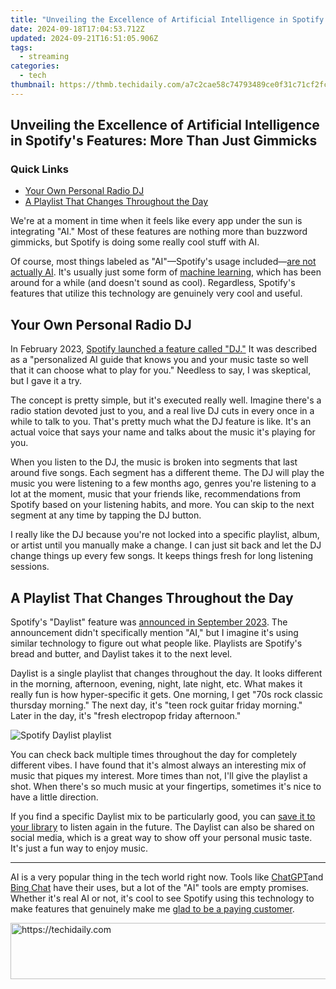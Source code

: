 ```yaml
---
title: "Unveiling the Excellence of Artificial Intelligence in Spotify's Features: More Than Just Gimmicks"
date: 2024-09-18T17:04:53.712Z
updated: 2024-09-21T16:51:05.906Z
tags:
  - streaming
categories:
  - tech
thumbnail: https://thmb.techidaily.com/a7c2cae58c74793489ce0f31c71cf2fc559db86f47849200c699a169a5f76d3f.png
---
```


## Unveiling the Excellence of Artificial Intelligence in Spotify's Features: More Than Just Gimmicks

### Quick Links

* [Your Own Personal Radio DJ](https://video-screen-grab.techidaily.com/new-the-ultimate-guide-capturing-your-ps4-experience/)
* [A Playlist That Changes Throughout the Day](https://win-blog.techidaily.com/conquering-the-dark-fixing-far-cry-6s-opaque-screens/)

 We're at a moment in time when it feels like every app under the sun is integrating "AI." Most of these features are nothing more than buzzword gimmicks, but Spotify is doing some really cool stuff with AI.

 Of course, most things labeled as "AI"—Spotify's usage included—[are not actually AI](https://extra-hints.techidaily.com/is-picku-the-ultimate-answer-to-enhancing-your-android-photos/). It's usually just some form of [machine learning](https://some-tips.techidaily.com/new-unleash-creative-potential-the-ultimate-hdr-guide/), which has been around for a while (and doesn't sound as cool). Regardless, Spotify's features that utilize this technology are genuinely very cool and useful.

##  Your Own Personal Radio DJ

 In February 2023, [Spotify launched a feature called "DJ."](https://facebook-video-share.techidaily.com/updated-amplify-your-videos-reach-perfect-title-description-and-tags-for-2024/) It was described as a "personalized AI guide that knows you and your music taste so well that it can choose what to play for you." Needless to say, I was skeptical, but I gave it a try.

 The concept is pretty simple, but it's executed really well. Imagine there's a radio station devoted just to you, and a real live DJ cuts in every once in a while to talk to you. That's pretty much what the DJ feature is like. It's an actual voice that says your name and talks about the music it's playing for you.

When you listen to the DJ, the music is broken into segments that last around five songs. Each segment has a different theme. The DJ will play the music you were listening to a few months ago, genres you're listening to a lot at the moment, music that your friends like, recommendations from Spotify based on your listening habits, and more. You can skip to the next segment at any time by tapping the DJ button.

 I really like the DJ because you're not locked into a specific playlist, album, or artist until you manually make a change. I can just sit back and let the DJ change things up every few songs. It keeps things fresh for long listening sessions.

##  A Playlist That Changes Throughout the Day

 Spotify's "Daylist" feature was [announced in September 2023](https://newsroom.spotify.com/2023-09-12/ever-changing-playlist-daylist-music-for-all-day/). The announcement didn't specifically mention "AI," but I imagine it's using similar technology to figure out what people like. Playlists are Spotify's bread and butter, and Daylist takes it to the next level.

 Daylist is a single playlist that changes throughout the day. It looks different in the morning, afternoon, evening, night, late night, etc. What makes it really fun is how hyper-specific it gets. One morning, I get "70s rock classic thursday morning." The next day, it's "teen rock guitar friday morning." Later in the day, it's "fresh electropop friday afternoon."

![Spotify Daylist playlist](https://static1.howtogeekimages.com/wordpress/wp-content/uploads/2023/09/2023-09-29_16-32-53.png) 

 You can check back multiple times throughout the day for completely different vibes. I have found that it's almost always an interesting mix of music that piques my interest. More times than not, I'll give the playlist a shot. When there's so much music at your fingertips, sometimes it's nice to have a little direction.

 If you find a specific Daylist mix to be particularly good, you can [save it to your library](https://hardware-updates.techidaily.com/1723862819427-experts-take-on-the-affordable-giant-monoprice-40-inch-crystal-pro-gaming-monitor-44394-with-high-fps-and-stealthy-cost/) to listen again in the future. The Daylist can also be shared on social media, which is a great way to show off your personal music taste. It's just a fun way to enjoy music.

---

 AI is a very popular thing in the tech world right now. Tools like [ChatGPT](https://extra-resources.techidaily.com/new-capture-clarity-editing-insights-for-professional-results/)and [Bing Chat](https://facebook-video-recording.techidaily.com/new-in-2024-the-insiders-look-at-securing-fb-status-videos/) have their uses, but a lot of the "AI" tools are empty promises. Whether it's real AI or not, it's cool to see Spotify using this technology to make features that genuinely make me [glad to be a paying customer](https://tech-renaissance.techidaily.com/unlocking-the-secrets-of-successful-tiktok-duets-for-beginners/).

<ins class="adsbygoogle"
     style="display:block"
     data-ad-format="autorelaxed"
     data-ad-client="ca-pub-7571918770474297"
     data-ad-slot="1223367746"></ins>

<ins class="adsbygoogle"
     style="display:block"
     data-ad-client="ca-pub-7571918770474297"
     data-ad-slot="8358498916"
     data-ad-format="auto"
     data-full-width-responsive="true"></ins>



<!-- affiliate ads begin -->
<a href="https://25home.pxf.io/c/5597632/2148650/16836" target="_top" id="2148650">
  <img src="//a.impactradius-go.com/display-ad/16836-2148650" border="0" alt="https://techidaily.com" width="728" height="90"/>
</a>
<img height="0" width="0" src="https://25home.pxf.io/i/5597632/2148650/16836" style="position:absolute;visibility:hidden;" border="0" />
<!-- affiliate ads end -->

